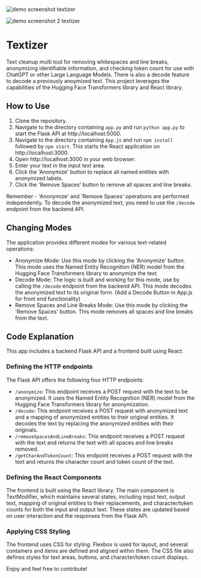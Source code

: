 ![demo screenshot textizer](https://github.com/JeremiahPetersen/Textizer/assets/118206017/f28c681a-6c1c-4d29-985e-fa2f4cf94a32)

![demo screenshot 2 textizer](https://github.com/JeremiahPetersen/Textizer/assets/118206017/c9d23c47-acf9-42c8-8b62-b3ccdfd8297f)


# Textizer
Text cleanup multi tool for removing whitespaces and line breaks, anonymizing identifiable information, and checking token count for use with ChatGPT or other Large Language Models.  There is also a decode feature to decode a previously anoymized text.  This project leverages the capabilities of the Hugging Face Transformers library and React library.

## How to Use

1. Clone the repository.
2. Navigate to the directory containing `app.py` and run `python app.py` to start the Flask API at http://localhost:5000.
3. Navigate to the directory containing `App.js` and run `npm install` followed by `npm start`. This starts the React application on http://localhost:3000.
4. Open http://localhost:3000 in your web browser.
5. Enter your text in the input text area.
6. Click the 'Anonymize' button to replace all named entities with anonymized labels.
7. Click the 'Remove Spaces' button to remove all spaces and line breaks.

Remember - 'Anonymize' and 'Remove Spaces' operations are performed independently. To decode the anonymized text, you need to use the `/decode` endpoint from the backend API.

## Changing Modes

The application provides different modes for various text-related operations:

- Anonymize Mode: Use this mode by clicking the 'Anonymize' button. This mode uses the Named Entity Recognition (NER) model from the Hugging Face Transformers library to anonymize the text.
- Decode Mode: The logic is built and working for this mode, use by calling the `/decode` endpoint from the backend API. This mode decodes the anonymized text to its original form.  (Add a Decode Button in App.js for front end functionality)
- Remove Spaces and Line Breaks Mode: Use this mode by clicking the 'Remove Spaces' button. This mode removes all spaces and line breaks from the text.

## Code Explanation

This app includes a backend Flask API and a frontend built using React.

### Defining the HTTP endpoints

The Flask API offers the following four HTTP endpoints:

- `/anonymize`: This endpoint receives a POST request with the text to be anonymized. It uses the Named Entity Recognition (NER) model from the Hugging Face Transformers library for anonymization.
- `/decode`: This endpoint receives a POST request with anonymized text and a mapping of anonymized entities to their original entities. It decodes the text by replacing the anonymized entities with their originals.
- `/removeSpacesAndLineBreaks`: This endpoint receives a POST request with the text and returns the text with all spaces and line breaks removed.
- `/getCharAndTokenCount`: This endpoint receives a POST request with the text and returns the character count and token count of the text.

### Defining the React Components

The frontend is built using the React library. The main component is TextModifier, which maintains several states, including input text, output text, mapping of original entities to their replacements, and character/token counts for both the input and output text. These states are updated based on user interaction and the responses from the Flask API.

### Applying CSS Styling

The frontend uses CSS for styling. Flexbox is used for layout, and several containers and items are defined and aligned within them. The CSS file also defines styles for text areas, buttons, and character/token count displays.

Enjoy and feel free to contribute!
